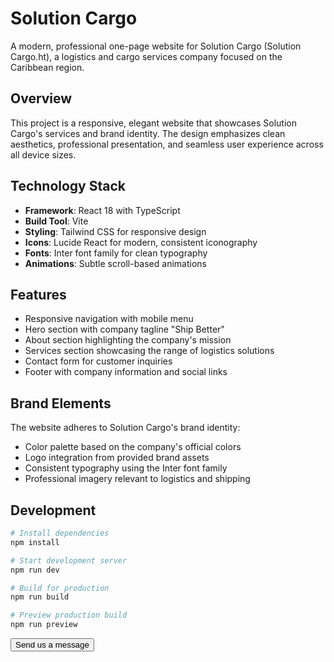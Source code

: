 # Solution Cargo

A modern, professional one-page website for Solution Cargo (Solution Cargo.ht), a logistics and cargo services company focused on the Caribbean region.

## Overview

This project is a responsive, elegant website that showcases Solution Cargo's services and brand identity. The design emphasizes clean aesthetics, professional presentation, and seamless user experience across all device sizes.

## Technology Stack

- **Framework**: React 18 with TypeScript
- **Build Tool**: Vite
- **Styling**: Tailwind CSS for responsive design
- **Icons**: Lucide React for modern, consistent iconography
- **Fonts**: Inter font family for clean typography
- **Animations**: Subtle scroll-based animations

## Features

- Responsive navigation with mobile menu
- Hero section with company tagline "Ship Better"
- About section highlighting the company's mission
- Services section showcasing the range of logistics solutions
- Contact form for customer inquiries
- Footer with company information and social links

## Brand Elements

The website adheres to Solution Cargo's brand identity:
- Color palette based on the company's official colors
- Logo integration from provided brand assets
- Consistent typography using the Inter font family
- Professional imagery relevant to logistics and shipping

## Development

```bash
# Install dependencies
npm install

# Start development server
npm run dev

# Build for production
npm run build

# Preview production build
npm run preview
```
<div class="contact-cta">
                    <button id="openContactForm" class="cta-button">Send us a message</button>
                </div>